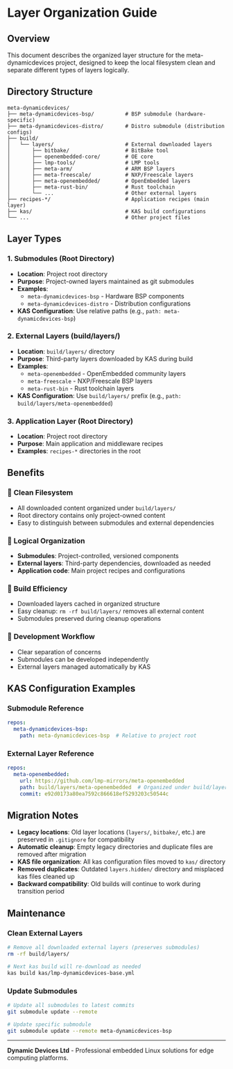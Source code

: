 # Layer Organization Guide

## Overview

This document describes the organized layer structure for the meta-dynamicdevices project, designed to keep the local filesystem clean and separate different types of layers logically.

## Directory Structure

```
meta-dynamicdevices/
├── meta-dynamicdevices-bsp/          # BSP submodule (hardware-specific)
├── meta-dynamicdevices-distro/       # Distro submodule (distribution configs)
├── build/
│   └── layers/                       # External downloaded layers
│       ├── bitbake/                  # BitBake tool
│       ├── openembedded-core/        # OE core
│       ├── lmp-tools/                # LMP tools
│       ├── meta-arm/                 # ARM BSP layers
│       ├── meta-freescale/           # NXP/Freescale layers
│       ├── meta-openembedded/        # OpenEmbedded layers
│       ├── meta-rust-bin/            # Rust toolchain
│       └── ...                       # Other external layers
├── recipes-*/                        # Application recipes (main layer)
├── kas/                              # KAS build configurations
└── ...                               # Other project files
```

## Layer Types

### 1. **Submodules** (Root Directory)
- **Location**: Project root directory
- **Purpose**: Project-owned layers maintained as git submodules
- **Examples**:
  - `meta-dynamicdevices-bsp` - Hardware BSP components
  - `meta-dynamicdevices-distro` - Distribution configurations
- **KAS Configuration**: Use relative paths (e.g., `path: meta-dynamicdevices-bsp`)

### 2. **External Layers** (build/layers/)
- **Location**: `build/layers/` directory
- **Purpose**: Third-party layers downloaded by KAS during build
- **Examples**:
  - `meta-openembedded` - OpenEmbedded community layers
  - `meta-freescale` - NXP/Freescale BSP layers
  - `meta-rust-bin` - Rust toolchain layers
- **KAS Configuration**: Use `build/layers/` prefix (e.g., `path: build/layers/meta-openembedded`)

### 3. **Application Layer** (Root Directory)
- **Location**: Project root directory
- **Purpose**: Main application and middleware recipes
- **Examples**: `recipes-*` directories in the root

## Benefits

### 🧹 **Clean Filesystem**
- All downloaded content organized under `build/layers/`
- Root directory contains only project-owned content
- Easy to distinguish between submodules and external dependencies

### 📁 **Logical Organization**
- **Submodules**: Project-controlled, versioned components
- **External layers**: Third-party dependencies, downloaded as needed
- **Application code**: Main project recipes and configurations

### 🚀 **Build Efficiency**
- Downloaded layers cached in organized structure
- Easy cleanup: `rm -rf build/layers/` removes all external content
- Submodules preserved during cleanup operations

### 🔧 **Development Workflow**
- Clear separation of concerns
- Submodules can be developed independently
- External layers managed automatically by KAS

## KAS Configuration Examples

### Submodule Reference
```yaml
repos:
  meta-dynamicdevices-bsp:
    path: meta-dynamicdevices-bsp  # Relative to project root
```

### External Layer Reference
```yaml
repos:
  meta-openembedded:
    url: https://github.com/lmp-mirrors/meta-openembedded
    path: build/layers/meta-openembedded  # Organized under build/layers/
    commit: e92d0173a80ea7592c866618ef5293203c50544c
```

## Migration Notes

- **Legacy locations**: Old layer locations (`layers/`, `bitbake/`, etc.) are preserved in `.gitignore` for compatibility
- **Automatic cleanup**: Empty legacy directories and duplicate files are removed after migration
- **KAS file organization**: All kas configuration files moved to `kas/` directory
- **Removed duplicates**: Outdated `layers.hidden/` directory and misplaced kas files cleaned up
- **Backward compatibility**: Old builds will continue to work during transition period

## Maintenance

### Clean External Layers
```bash
# Remove all downloaded external layers (preserves submodules)
rm -rf build/layers/

# Next kas build will re-download as needed
kas build kas/lmp-dynamicdevices-base.yml
```

### Update Submodules
```bash
# Update all submodules to latest commits
git submodule update --remote

# Update specific submodule
git submodule update --remote meta-dynamicdevices-bsp
```

---

**Dynamic Devices Ltd** - Professional embedded Linux solutions for edge computing platforms.
